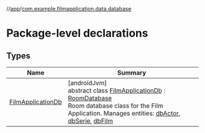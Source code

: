 //[app](../../index.md)/[com.example.filmapplication.data.database](index.md)

# Package-level declarations

## Types

| Name | Summary |
|---|---|
| [FilmApplicationDb](-film-application-db/index.md) | [androidJvm]<br>abstract class [FilmApplicationDb](-film-application-db/index.md) : [RoomDatabase](https://developer.android.com/reference/kotlin/androidx/room/RoomDatabase.html)<br>Room database class for the Film Application. Manages entities: [dbActor](../com.example.filmapplication.data.database.actor/db-actor/index.md), [dbSerie](../com.example.filmapplication.data.database.serie/db-serie/index.md), [dbFilm](../com.example.filmapplication.data.database.film/db-film/index.md) |
